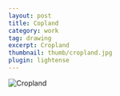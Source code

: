 ```yaml
---
layout: post
title: Copland
category: work
tag: drawing
excerpt: Cropland
thumbnail: thumb/cropland.jpg
plugin: lightense
---
```


<p><img src="{{ site.file }}/cropland.jpg" alt="Cropland"></p>

